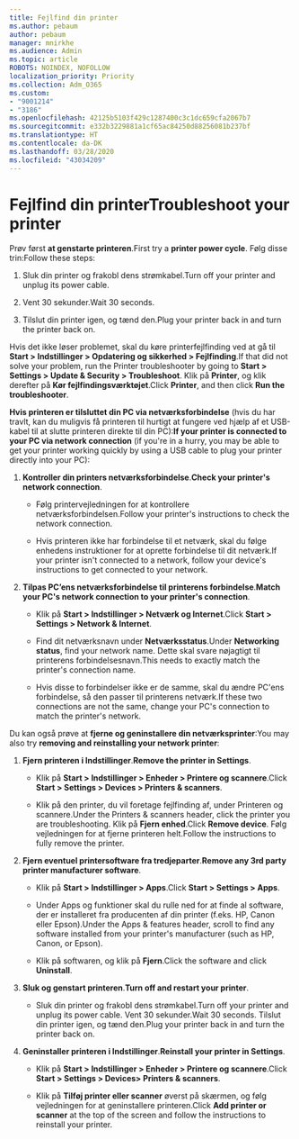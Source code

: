 ```yaml
---
title: Fejlfind din printer
ms.author: pebaum
author: pebaum
manager: mnirkhe
ms.audience: Admin
ms.topic: article
ROBOTS: NOINDEX, NOFOLLOW
localization_priority: Priority
ms.collection: Adm_O365
ms.custom:
- "9001214"
- "3186"
ms.openlocfilehash: 42125b5103f429c1287400c3c1dc659cfa2067b7
ms.sourcegitcommit: e332b3229881a1cf65ac84250d88256081b237bf
ms.translationtype: HT
ms.contentlocale: da-DK
ms.lasthandoff: 03/28/2020
ms.locfileid: "43034209"
---
```

# <a name="troubleshoot-your-printer"></a><span data-ttu-id="c4733-102">Fejlfind din printer</span><span class="sxs-lookup"><span data-stu-id="c4733-102">Troubleshoot your printer</span></span>

<span data-ttu-id="c4733-103">Prøv først **at genstarte printeren**.</span><span class="sxs-lookup"><span data-stu-id="c4733-103">First try a **printer power cycle**.</span></span> <span data-ttu-id="c4733-104">Følg disse trin:</span><span class="sxs-lookup"><span data-stu-id="c4733-104">Follow these steps:</span></span>

1. <span data-ttu-id="c4733-105">Sluk din printer og frakobl dens strømkabel.</span><span class="sxs-lookup"><span data-stu-id="c4733-105">Turn off your printer and unplug its power cable.</span></span>

2. <span data-ttu-id="c4733-106">Vent 30 sekunder.</span><span class="sxs-lookup"><span data-stu-id="c4733-106">Wait 30 seconds.</span></span>

3. <span data-ttu-id="c4733-107">Tilslut din printer igen, og tænd den.</span><span class="sxs-lookup"><span data-stu-id="c4733-107">Plug your printer back in and turn the printer back on.</span></span>

<span data-ttu-id="c4733-108">Hvis det ikke løser problemet, skal du køre printerfejlfinding ved at gå til **Start > Indstillinger > Opdatering og sikkerhed > Fejlfinding**.</span><span class="sxs-lookup"><span data-stu-id="c4733-108">If that did not solve your problem, run the Printer troubleshooter by going to **Start > Settings > Update & Security > Troubleshoot**.</span></span> <span data-ttu-id="c4733-109">Klik på **Printer**, og klik derefter på **Kør fejlfindingsværktøjet**.</span><span class="sxs-lookup"><span data-stu-id="c4733-109">Click **Printer**, and then click **Run the troubleshooter**.</span></span>

<span data-ttu-id="c4733-110">**Hvis printeren er tilsluttet din PC via netværksforbindelse** (hvis du har travlt, kan du muligvis få printeren til hurtigt at fungere ved hjælp af et USB-kabel til at slutte printeren direkte til din PC):</span><span class="sxs-lookup"><span data-stu-id="c4733-110">**If your printer is connected to your PC via network connection** (if you're in a hurry, you may be able to get your printer working quickly by using a USB cable to plug your printer directly into your PC):</span></span>

1. <span data-ttu-id="c4733-111">**Kontroller din printers netværksforbindelse**.</span><span class="sxs-lookup"><span data-stu-id="c4733-111">**Check your printer's network connection**.</span></span>
    
    - <span data-ttu-id="c4733-112">Følg printervejledningen for at kontrollere netværksforbindelsen.</span><span class="sxs-lookup"><span data-stu-id="c4733-112">Follow your printer's instructions to check the network connection.</span></span>

    - <span data-ttu-id="c4733-113">Hvis printeren ikke har forbindelse til et netværk, skal du følge enhedens instruktioner for at oprette forbindelse til dit netværk.</span><span class="sxs-lookup"><span data-stu-id="c4733-113">If your printer isn't connected to a network, follow your device's instructions to get connected to your network.</span></span>

2. <span data-ttu-id="c4733-114">**Tilpas PC’ens netværksforbindelse til printerens forbindelse**.</span><span class="sxs-lookup"><span data-stu-id="c4733-114">**Match your PC's network connection to your printer's connection**.</span></span>

    - <span data-ttu-id="c4733-115">Klik på **Start > Indstillinger > Netværk og Internet**.</span><span class="sxs-lookup"><span data-stu-id="c4733-115">Click **Start > Settings > Network & Internet**.</span></span>

    - <span data-ttu-id="c4733-116">Find dit netværksnavn under **Netværksstatus**.</span><span class="sxs-lookup"><span data-stu-id="c4733-116">Under **Networking status**, find your network name.</span></span> <span data-ttu-id="c4733-117">Dette skal svare nøjagtigt til printerens forbindelsesnavn.</span><span class="sxs-lookup"><span data-stu-id="c4733-117">This needs to exactly match the printer's connection name.</span></span>

    - <span data-ttu-id="c4733-118">Hvis disse to forbindelser ikke er de samme, skal du ændre PC'ens forbindelse, så den passer til printerens netværk.</span><span class="sxs-lookup"><span data-stu-id="c4733-118">If these two connections are not the same, change your PC's connection to match the printer's network.</span></span>

<span data-ttu-id="c4733-119">Du kan også prøve at **fjerne og geninstallere din netværksprinter**:</span><span class="sxs-lookup"><span data-stu-id="c4733-119">You may also try **removing and reinstalling your network printer**:</span></span>

1. <span data-ttu-id="c4733-120">**Fjern printeren i Indstillinger**.</span><span class="sxs-lookup"><span data-stu-id="c4733-120">**Remove the printer in Settings**.</span></span>

    - <span data-ttu-id="c4733-121">Klik på **Start > Indstillinger > Enheder > Printere og scannere**.</span><span class="sxs-lookup"><span data-stu-id="c4733-121">Click **Start > Settings > Devices > Printers & scanners**.</span></span>

    - <span data-ttu-id="c4733-122">Klik på den printer, du vil foretage fejlfinding af, under Printeren og scannere.</span><span class="sxs-lookup"><span data-stu-id="c4733-122">Under the Printers & scanners header, click the printer you are troubleshooting.</span></span> <span data-ttu-id="c4733-123">Klik på **Fjern enhed**.</span><span class="sxs-lookup"><span data-stu-id="c4733-123">Click **Remove device**.</span></span> <span data-ttu-id="c4733-124">Følg vejledningen for at fjerne printeren helt.</span><span class="sxs-lookup"><span data-stu-id="c4733-124">Follow the instructions to fully remove the printer.</span></span>

2. <span data-ttu-id="c4733-125">**Fjern eventuel printersoftware fra tredjeparter**.</span><span class="sxs-lookup"><span data-stu-id="c4733-125">**Remove any 3rd party printer manufacturer software**.</span></span>

    - <span data-ttu-id="c4733-126">Klik på **Start > Indstillinger > Apps**.</span><span class="sxs-lookup"><span data-stu-id="c4733-126">Click **Start > Settings > Apps**.</span></span>

    - <span data-ttu-id="c4733-127">Under Apps og funktioner skal du rulle ned for at finde al software, der er installeret fra producenten af din printer (f.eks. HP, Canon eller Epson).</span><span class="sxs-lookup"><span data-stu-id="c4733-127">Under the Apps & features header, scroll to find any software installed from your printer's manufacturer (such as HP, Canon, or Epson).</span></span>

    - <span data-ttu-id="c4733-128">Klik på softwaren, og klik på **Fjern**.</span><span class="sxs-lookup"><span data-stu-id="c4733-128">Click the software and click **Uninstall**.</span></span>

3. <span data-ttu-id="c4733-129">**Sluk og genstart printeren**.</span><span class="sxs-lookup"><span data-stu-id="c4733-129">**Turn off and restart your printer**.</span></span>

    - <span data-ttu-id="c4733-130">Sluk din printer og frakobl dens strømkabel.</span><span class="sxs-lookup"><span data-stu-id="c4733-130">Turn off your printer and unplug its power cable.</span></span> <span data-ttu-id="c4733-131">Vent 30 sekunder.</span><span class="sxs-lookup"><span data-stu-id="c4733-131">Wait 30 seconds.</span></span> <span data-ttu-id="c4733-132">Tilslut din printer igen, og tænd den.</span><span class="sxs-lookup"><span data-stu-id="c4733-132">Plug your printer back in and turn the printer back on.</span></span>

4. <span data-ttu-id="c4733-133">**Geninstaller printeren i Indstillinger**.</span><span class="sxs-lookup"><span data-stu-id="c4733-133">**Reinstall your printer in Settings**.</span></span>

    - <span data-ttu-id="c4733-134">Klik på **Start > Indstillinger > Enheder > Printere og scannere**.</span><span class="sxs-lookup"><span data-stu-id="c4733-134">Click **Start > Settings > Devices> Printers & scanners**.</span></span>
 
    - <span data-ttu-id="c4733-135">Klik på **Tilføj printer eller scanner** øverst på skærmen, og følg vejledningen for at geninstallere printeren.</span><span class="sxs-lookup"><span data-stu-id="c4733-135">Click **Add printer or scanner** at the top of the screen and follow the instructions to reinstall your printer.</span></span>
